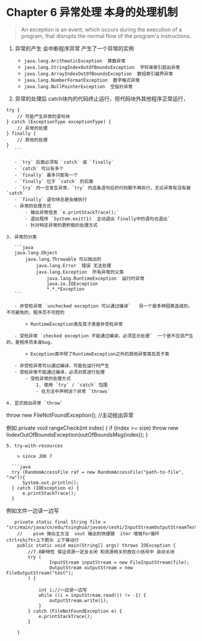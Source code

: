 # Chapter 6 异常处理  本身的处理机制

> An exception is an event, which occurs during the execution of a program, that disrupts the normal flow of the program's instructions.

1. 异常的产生 会中断程序异常 产生了一个异常的实例
    - `java.lang.ArithmaticException  算数异常`
    - `java.lang.StringIndexOutOfBoundsException  字符串索引超出异常`
    - `java.lang.ArrayIndexOutOfBoundsException  数组索引越界异常`
    - `java.lang.NumberFormatException  数字格式异常`
    - `java.lang.NullPointerException  空指针异常`
        
2. 异常的处理后  catch块内的代码终止运行，但代码块外其他程序正常运行，  

 ```
 try {
     // 可能产生异常的语句块
 } catch (ExceptionType exceptionType) {
     // 异常的处理
 } finally {
     // 其他的处理
 }
    ```
    
    - `try` 后面必须有 `catch` 或 `finally`
    - `catch` 可以有多个
    - `finally` 最多只能有一个
    - `finally` 位于 `catch` 的后面
    - `try` 内一旦发生异常，`try` 内这条语句后的代码都不再执行，无论异常有没有被 `catch`
    - `finally` 语句块总是会被执行
    - 异常的处理方式
        - 输出异常信息 `e.printStackTrace();`
        - 退出程序 `System.exit(1)  主动退出 finally中的语句也退出`
        - 针对特定异常的更积极的处理方式

3. 异常的分类

    ```java
    java.lang.Object
        java.lang.Throwable 可以抛出的
            java.lang.Error  错误 无法处理
            java.lang.Exception  所有异常的父类
                java.lang.RuntimeException  运行时异常
                java.io.IOException
                *.*.*Exception
    ```

    - 非受检异常 `unchecked exception 可以通过编译`   另一个是多种因素造成的，不可避免的，程序员不可控的
        
        > RuntimeException类及其子类是非受检异常

    - 受检异常 `checked exception 不能通过编译，必须显示处理`  一个是不应该产生的，是程序员本身bug，
    
        > Exception类中除了RuntimeException之外的其他异常类及其子类
    
    - 非受检异常可以通过编译，可能在运行时产生
    - 受检异常不能通过编译，必须对其进行处理
        - 受检异常的处理方式
            1. 使用 `try` / `catch` 包围
            - 在方法中声明这个异常 `throws`

4. 显式抛出异常 `throw`

```
throw new FileNotFoundException(); //主动抛出异常

例如
 private void rangeCheck(int index) {
        if (index >= size)
            throw new IndexOutOfBoundsException(outOfBoundsMsg(index));
    }
```
5. try-with-resources

    > since JDK 7

  ```java
  try (RandomAccessFile raf = new RandomAccessFile("path-to-file", "rw")){
      System.out.println();
  } catch (IOException e) {
      e.printStackTrace();
  }
  ```
  例如文件一边读一边写
  
  ```
     private static final String file = "src/main/java/cn/edu/tsinghua/javase/ceshi/InputStreamOutputStreamTest.java";
      //    psvm 弹出主方法  sout 输出的快捷键  iter 增强for循环  ctrl+shift+上下箭头 上下移动行
      public static void main(String[] args) throws IOException {
          //7.0新特性 保证资源一定会关闭 和资源相关的放在小括号中 自动关闭
          try (
                  InputStream inputStream = new FileInputStream(file);
                  OutputStream outputStream = new FileOutputStream("test");
          ) {
  
              int i;//一边读一边写
              while ((i = inputStream.read()) != -1) {
                  outputStream.write(i);
              }
          } catch (FileNotFoundException e) {
              e.printStackTrace();
          }
  
      }
  ```



